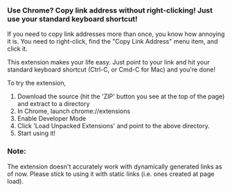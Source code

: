 ### Use Chrome? Copy link address without right-clicking! Just use your standard keyboard shortcut!

If you need to copy link addresses more than once, you know how annoying it is.
You need to right-click, find the "Copy Link Address" menu item, and click it.

This extension makes your life easy. Just point to your link and hit your standard keyboard shortcut
(Ctrl-C, or Cmd-C for Mac) and you're done!

To try the extension,

1. Download the source (hit the 'ZIP' button you see at the top of the page) and extract to a directory
2. In Chrome, launch chrome://extensions
3. Enable Developer Mode
4. Click 'Load Unpacked Extensions' and point to the above directory.
5. Start using it!


### Note:

The extension doesn't accurately work with dynamically generated links as of now.
Please stick to using it with static links (i.e. ones created at page load).